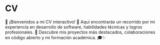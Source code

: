 # CV
🚀 ¡Bienvenidos a mi CV interactivo! 🚀  Aquí encontrarás un recorrido por mi experiencia en desarrollo de software, habilidades técnicas y logros profesionales. 🌟 Descubre mis proyectos más destacados, colaboraciones en código abierto y mi formación académica. 🎓✨
